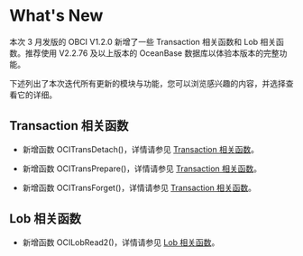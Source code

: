 What's New 
===============================

本次 3 月发版的 OBCI V1.2.0 新增了一些 Transaction 相关函数和 Lob 相关函数。推荐使用 V2.2.76 及以上版本的 OceanBase 数据库以体验本版本的完整功能。

下述列出了本次迭代所有更新的模块与功能，您可以浏览感兴趣的内容，并选择查看它的详细。

Transaction 相关函数 
-------------------------------------

* 新增函数 OCITransDetach()，详情请参见 [Transaction 相关函数](5.reference-function/6.transaction-functions.md)。

  

* 新增函数 OCITransPrepare()，详情请参见 [Transaction 相关函数](5.reference-function/6.transaction-functions.md)。

  

* 新增函数 OCITransForget()，详情请参见 [Transaction 相关函数](5.reference-function/6.transaction-functions.md)。

  




Lob 相关函数 
-----------------------------

* 新增函数 OCILobRead2()，详情请参见 [Lob 相关函数](5.reference-function/5.lob-functions.md)。

  



